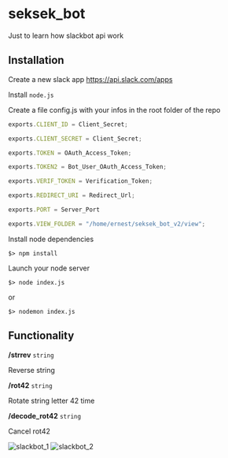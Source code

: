 # seksek_bot

Just to learn how slackbot api work

## Installation

Create a new slack app
https://api.slack.com/apps

Install `node.js`

Create a file config.js with your infos in the root folder of the repo
```javascript
exports.CLIENT_ID = Client_Secret;

exports.CLIENT_SECRET = Client_Secret;

exports.TOKEN = OAuth_Access_Token;

exports.TOKEN2 = Bot_User_OAuth_Access_Token;

exports.VERIF_TOKEN = Verification_Token;

exports.REDIRECT_URI = Redirect_Url;

exports.PORT = Server_Port

exports.VIEW_FOLDER = "/home/ernest/seksek_bot_v2/view";
```

Install node dependencies
```
$> npm install
```

Launch your node server
```
$> node index.js
```

or

```
$> nodemon index.js
```

## Functionality

**/strrev** `string`

Reverse string
<br/>

**/rot42** `string`

Rotate string letter 42 time
<br/>


**/decode_rot42** `string`

Cancel rot42
<br/>


![slackbot_1](../assets/slackbot_1.png)
![slackbot_2](../assets/slackbot_2.png)
